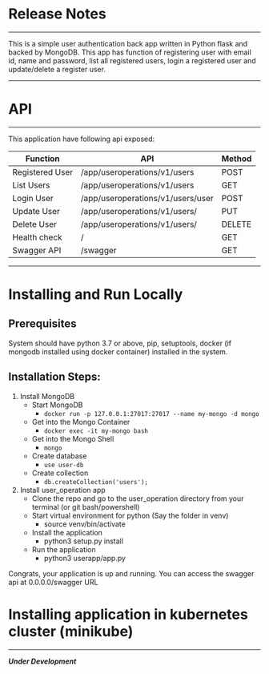 # Release Notes

---
This is a simple user authentication back app written in Python flask and backed by MongoDB. This app has function of registering user with email id, name and password, list all registered users, login a registered user and update/delete a register user.

---
# API

---
This application have following api exposed:

| Function  | API | Method |
|-----------|-----|--------|
|Registered User|/app/useroperations/v1/users| POST |
|List Users|/app/useroperations/v1/users| GET |
|Login User|/app/useroperations/v1/users/user| POST |
|Update User|/app/useroperations/v1/users/<email>| PUT |
|Delete User|/app/useroperations/v1/users/<email>| DELETE |
|Health check|/|GET|
|Swagger API|/swagger|GET|

---
# Installing and Run Locally

Prerequisites
---
System should have python 3.7 or above, pip, setuptools, docker (if mongodb installed using docker container) installed in the system.

Installation Steps:
---
1. Install MongoDB
   - Start MongoDB
     - ```docker run -p 127.0.0.1:27017:27017 --name my-mongo -d mongo```
   - Get into the Mongo Container
     - ```docker exec -it my-mongo bash```
   - Get into the Mongo Shell
     - ```mongo```
   - Create database
     - ```use user-db```
   - Create collection
     - ```db.createCollection('users');```
2. Install user_operation app
   - Clone the repo and go to the user_operation directory from your terminal (or git bash/powershell)
   - Start virtual environment for python (Say the folder in venv)
     - source venv/bin/activate
   - Install the application
     - python3 setup.py install
   - Run the application
     - python3 userapp/app.py

Congrats, your application is up and running. You can access the swagger api at 0.0.0.0/swagger URL

# Installing application in kubernetes cluster (minikube)

---
***Under Development***
